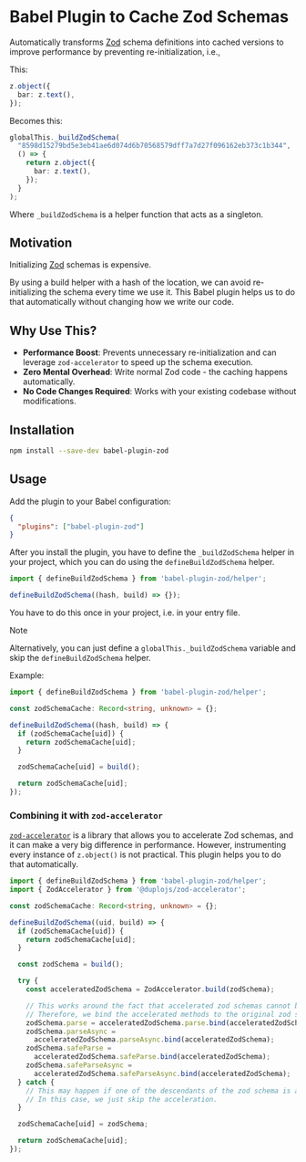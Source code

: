 # Babel Plugin to Cache Zod Schemas

Automatically transforms [Zod](https://zod.dev/) schema definitions into cached versions to improve performance by preventing re-initialization, i.e.,

This:

```ts
z.object({
  bar: z.text(),
});
```

Becomes this:

```ts
globalThis._buildZodSchema(
  "8598d15279bd5e3eb41ae6d074d6b70568579dff7a7d27f096162eb373c1b344",
  () => {
    return z.object({
      bar: z.text(),
    });
  }
);
```

Where `_buildZodSchema` is a helper function that acts as a singleton.

## Motivation

Initializing [Zod](https://zod.dev/) schemas is expensive.

By using a build helper with a hash of the location, we can avoid re-initializing the schema every time we use it. This Babel plugin helps us to do that automatically without changing how we write our code.

## Why Use This?

- **Performance Boost**: Prevents unnecessary re-initialization and can leverage `zod-accelerator` to speed up the schema execution.
- **Zero Mental Overhead**: Write normal Zod code - the caching happens automatically.
- **No Code Changes Required**: Works with your existing codebase without modifications.

## Installation

```bash
npm install --save-dev babel-plugin-zod
```

## Usage

Add the plugin to your Babel configuration:

```json
{
  "plugins": ["babel-plugin-zod"]
}
```

After you install the plugin, you have to define the `_buildZodSchema` helper in your project, which you can do using the `defineBuildZodSchema` helper.

```ts
import { defineBuildZodSchema } from 'babel-plugin-zod/helper';

defineBuildZodSchema((hash, build) => {});
```

You have to do this once in your project, i.e. in your entry file.

> [!NOTE]
> Alternatively, you can just define a `globalThis._buildZodSchema` variable and skip the `defineBuildZodSchema` helper.

Example:

```ts
import { defineBuildZodSchema } from 'babel-plugin-zod/helper';

const zodSchemaCache: Record<string, unknown> = {};

defineBuildZodSchema((hash, build) => {
  if (zodSchemaCache[uid]) {
    return zodSchemaCache[uid];
  }

  zodSchemaCache[uid] = build();

  return zodSchemaCache[uid];
});
```

### Combining it with `zod-accelerator`

[`zod-accelerator`](https://www.npmjs.com/package/@duplojs/zod-accelerator) is a library that allows you to accelerate Zod schemas, and it can make a very big difference in performance. However, instrumenting every instance of `z.object()` is not practical. This plugin helps you to do that automatically.

```ts
import { defineBuildZodSchema } from 'babel-plugin-zod/helper';
import { ZodAccelerator } from '@duplojs/zod-accelerator';

const zodSchemaCache: Record<string, unknown> = {};

defineBuildZodSchema((uid, build) => {
  if (zodSchemaCache[uid]) {
    return zodSchemaCache[uid];
  }

  const zodSchema = build();

  try {
    const acceleratedZodSchema = ZodAccelerator.build(zodSchema);

    // This works around the fact that accelerated zod schemas cannot be extended, e.g. FooZodSchema.nullable() is going to break.
    // Therefore, we bind the accelerated methods to the original zod schema instance.
    zodSchema.parse = acceleratedZodSchema.parse.bind(acceleratedZodSchema);
    zodSchema.parseAsync =
      acceleratedZodSchema.parseAsync.bind(acceleratedZodSchema);
    zodSchema.safeParse =
      acceleratedZodSchema.safeParse.bind(acceleratedZodSchema);
    zodSchema.safeParseAsync =
      acceleratedZodSchema.safeParseAsync.bind(acceleratedZodSchema);
  } catch {
    // This may happen if one of the descendants of the zod schema is an already accelerated zod schema.
    // In this case, we just skip the acceleration.
  }

  zodSchemaCache[uid] = zodSchema;

  return zodSchemaCache[uid];
});
```
